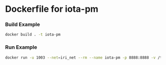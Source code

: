 # Dockerfile for iota-pm

### Build Example

```sh
docker build . -t iota-pm
```

### Run Example

```sh
docker run -u 1003 --net=iri_net --rm --name iota-pm -p 8888:8888 -v /tmp/test/iota-pm.conf:/opt/iota-pm/iota-pm.conf -e IOTA_NODE=http://iri:14266 -e HOME=/opt/iota-pm -e REFRESH=5 iota-pm
```
